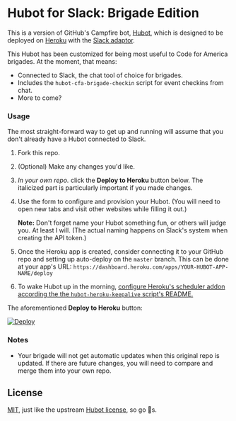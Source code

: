 # Hubot for Slack: Brigade Edition

This is a version of GitHub's Campfire bot, [Hubot](http://hubot.github.com/), which is designed to be deployed on [Heroku](http://www.heroku.com) with the [Slack adaptor](https://github.com/tinyspeck/hubot-slack).

This Hubot has been customized for being most useful to Code for America
brigades. At the moment, that means:

* Connected to Slack, the chat tool of choice for brigades.
* Includes the `hubot-cfa-brigade-checkin` script for event checkins
  from chat.
* More to come?

### Usage

The most straight-forward way to get up and running will assume that you
don't already have a Hubot connected to Slack.

1. Fork this repo.

2. (Optional) Make any changes you'd like.

3. _In your own repo._ click the **Deploy to Heroku** button below. The
   italicized part is particularly important if you made changes.

4. Use the form to configure and provision your Hubot. (You will need to
   open new tabs and visit other websites while filling it out.)

   **Note:** Don't forget name your Hubot something fun, or others will
judge you. At least I will. (The actual naming happens on Slack's system
when creating the API token.)

5. Once the Heroku app is created, consider connecting it to your GitHub
   repo and setting up auto-deploy on the `master` branch. This can be
done at your app's URL:
`https://dashboard.heroku.com/apps/YOUR-HUBOT-APP-NAME/deploy`

6. To wake Hubot up in the morning, [configure Heroku's scheduler addon
   according the the `hubot-heroku-keepalive` script's
README.](https://github.com/hubot-scripts/hubot-heroku-keepalive#waking-hubot-up)

The aforementioned **Deploy to Heroku** button:

[![Deploy](https://www.herokucdn.com/deploy/button.svg)](https://heroku.com/deploy)

### Notes

* Your brigade will not get automatic updates when this original repo is
  updated. If there are future changes, you will need to compare and
merge them into your own repo.

## License

[MIT](./LICENSE), just like the upstream [Hubot license](https://github.com/github/hubot/blob/master/LICENSE), so go :nut_and_bolt:s.
